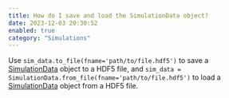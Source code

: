 ```yaml
---
title: How do I save and load the SimulationData object?
date: 2023-12-03 20:30:52
enabled: true
category: "Simulations"
---
```

<div><div>Use <code>sim_data.to_file(fname='path/to/file.hdf5')</code>&nbsp;to save a <a target="_blank" rel="noopener" href="https://docs.flexcompute.com/projects/tidy3d/en/latest/_autosummary/tidy3d.SimulationData.html">SimulationData</a> object to a HDF5 file, and <code>sim_data = SimulationData.from_file(fname='path/to/file.hdf5')</code> to load a <a target="_blank" rel="noopener" href="https://docs.flexcompute.com/projects/tidy3d/en/latest/_autosummary/tidy3d.SimulationData.html">SimulationData</a> object from a HDF5 file.</div></div>
